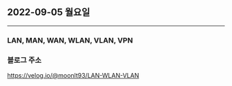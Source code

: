 ## 2022-09-05 월요일

---

### LAN, MAN, WAN, WLAN, VLAN, VPN

### 블로그 주소

https://velog.io/@moonlt93/LAN-WLAN-VLAN